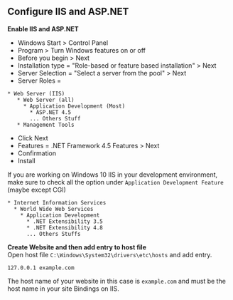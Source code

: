 ## Configure IIS and ASP.NET
__Enable IIS and ASP.NET__  
* Windows Start > Control Panel
* Program > Turn Windows features on or off
* Before you begin > Next
* Installation type = "Role-based or feature based installation"  > Next  
* Server Selection = "Select a server from the pool"  > Next
* Server Roles =  

```
* Web Server (IIS)
   * Web Server (all)
     * Application Development (Most)
       * ASP.NET 4.5
       ... Others Stuff
   * Management Tools    
```
* Click Next    
* Features = .NET Framework 4.5 Features > Next  
* Confirmation
* Install  

If you are working on Windows 10 IIS in your development environment, make sure to check all the option under `Application Development Feature` (maybe except CGI)
```
* Internet Information Services
  * World Wide Web Services
    * Application Development
      * .NET Extensibility 3.5
      * .NET Extensibility 4.8
      ... Others Stuffs

```

__Create Website and then add entry to host file__  
Open host file `C:\Windows\System32\drivers\etc\hosts` and add entry.
```
127.0.0.1 example.com
```
The host name of your website in this case is `example.com` and must be the host name in your site Bindings on IIS.  
